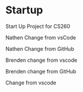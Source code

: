 # Startup
Start Up Project for CS260

Nathen Change from vsCode

Nathen Change from GitHub

Brenden change from vscode

Brenden change from GitHub

Change from vscode
